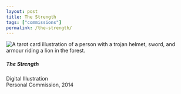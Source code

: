 ```yaml
---
layout: post
title: The Strength
tags: ["commissions"]
permalink: /the-strength/
---
```



![A tarot card illustration of a person with a trojan helmet, sword, and armour riding a lion in the forest.](http://danaamundsen.site44.com/images/portfolio/commissions/tarot.png)

##### The Strength

Digital Illustration  
Personal Commission, 2014
